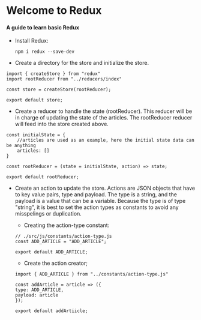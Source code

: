 # Welcome to Redux

#### A guide to learn basic Redux

- Install Redux:
  ```
  npm i redux --save-dev
  ```
- Create a directory for the store and initialize the store.

```
import { createStore } from "redux"
import rootReducer from "../reducers/index"

const store = createStore(rootReducer);

export default store;
```

- Create a reducer to handle the state (rootReducer). This reducer will be in charge of updating the state of the articles. The rootReducer reducer will feed into the store created above.

```
const initialState = {
    //articles are used as an example, here the initial state data can be anything
    articles: []
}

const rootReducer = (state = initialState, action) => state;

export default rootReducer;
```

- Create an action to update the store. Actions are JSON objects that have to key value pairs, type and payload. The type is a string, and the payload is a value that can be a variable. Because the type is of type "string", it is best to set the action types as constants to avoid any misspelings or duplication.

  - Creating the action-type constant:

  ```
  // ./src/js/constants/action-type.js
  const ADD_ARTICLE = "ADD_ARTICLE";

  export default ADD_ARTICLE;
  ```

  - Create the action creator;

  ```
  import { ADD_ARTICLE } from "../constants/action-type.js"

  const addArticle = article => ({
  type: ADD_ARTICLE,
  payload: article
  });

  export default addArtiicle;
  ```
